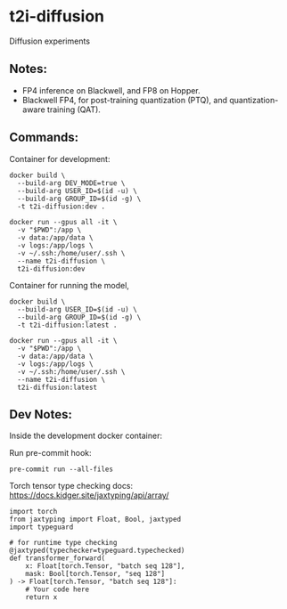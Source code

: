 # t2i-diffusion
Diffusion experiments

## Notes:
* FP4 inference on Blackwell, and FP8 on Hopper.
* Blackwell FP4, for post-training quantization (PTQ), and quantization-aware training (QAT).

## Commands:
Container for development:
```
docker build \
  --build-arg DEV_MODE=true \
  --build-arg USER_ID=$(id -u) \
  --build-arg GROUP_ID=$(id -g) \
  -t t2i-diffusion:dev .

docker run --gpus all -it \
  -v "$PWD":/app \
  -v data:/app/data \
  -v logs:/app/logs \
  -v ~/.ssh:/home/user/.ssh \
  --name t2i-diffusion \
  t2i-diffusion:dev
```

Container for running the model,
```
docker build \
  --build-arg USER_ID=$(id -u) \
  --build-arg GROUP_ID=$(id -g) \
  -t t2i-diffusion:latest .

docker run --gpus all -it \
  -v "$PWD":/app \
  -v data:/app/data \
  -v logs:/app/logs \
  -v ~/.ssh:/home/user/.ssh \
  --name t2i-diffusion \
  t2i-diffusion:latest
```

## Dev Notes:
Inside the development docker container:

Run pre-commit hook:
```
pre-commit run --all-files
```

Torch tensor type checking docs: https://docs.kidger.site/jaxtyping/api/array/

```
import torch
from jaxtyping import Float, Bool, jaxtyped
import typeguard

# for runtime type checking
@jaxtyped(typechecker=typeguard.typechecked)
def transformer_forward(
    x: Float[torch.Tensor, "batch seq 128"],
    mask: Bool[torch.Tensor, "seq 128"]
) -> Float[torch.Tensor, "batch seq 128"]:
    # Your code here
    return x
```